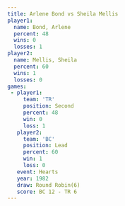 ```yaml
---
title: Arlene Bond vs Sheila Mellis
player1:              
  name: Bond, Arlene  
  percent: 48         
  wins: 0             
  losses: 1           
player2:              
  name: Mellis, Sheila
  percent: 60         
  wins: 1             
  losses: 0           
games:
 - player1:          
     team: 'TR'      
     position: Second
     percent: 48     
     win: 0          
     loss: 1         
   player2:        
     team: 'BC'    
     position: Lead
     percent: 60   
     win: 1        
     loss: 0       
   event: Hearts       
   year: 1982          
   draw: Round Robin(6)
   score: BC 12 - TR 6 
---
```

